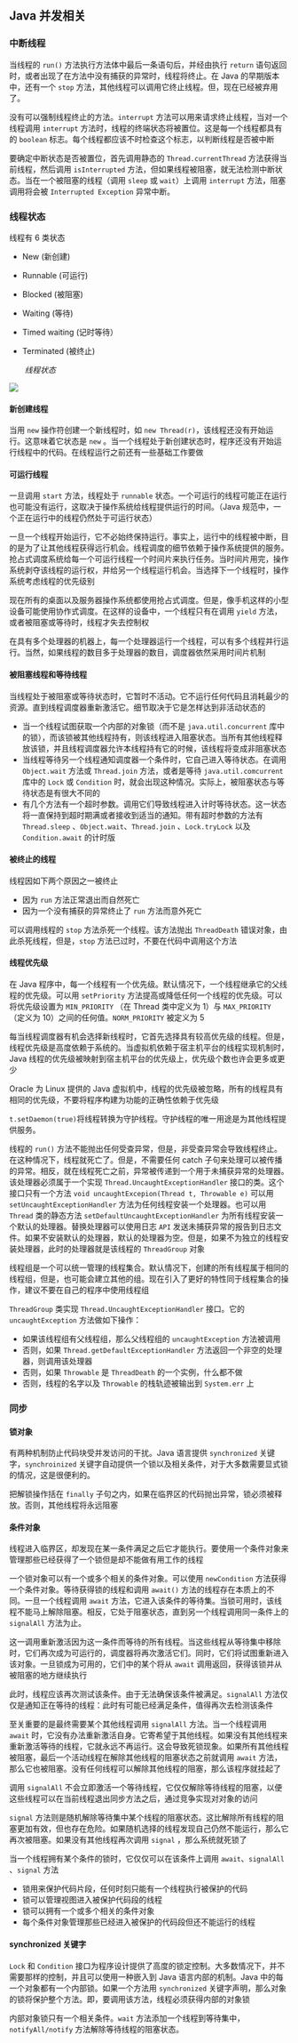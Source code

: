 ## Java 并发相关

### 中断线程

当线程的 `run()` 方法执行方法体中最后一条语句后，并经由执行 `return` 语句返回时，或者出现了在方法中没有捕获的异常时，线程将终止。在 Java 的早期版本中，还有一个 `stop` 方法，其他线程可以调用它终止线程。但，现在已经被弃用了。

没有可以强制线程终止的方法。`interrupt` 方法可以用来请求终止线程，当对一个线程调用 `interrupt` 方法时，线程的终端状态将被置位。这是每一个线程都具有的 `boolean` 标志。每个线程都应该不时检查这个标志，以判断线程是否被中断

要确定中断状态是否被置位，首先调用静态的 `Thread.currentThread` 方法获得当前线程，然后调用 `isInterrupted` 方法，但如果线程被阻塞，就无法检测中断状态。当在一个被阻塞的线程（调用 `sleep` 或 `wait`）上调用 `interrupt` 方法，阻塞调用将会被 `Interrupted Exception` 异常中断。

### 线程状态

线程有 6 类状态

* New (新创建)

* Runnable (可运行)

* Blocked (被阻塞)

* Waiting  (等待)

* Timed waiting (记时等待）

* Terminated (被终止)

  ​				*线程状态*

![](./Images/线程状态.png)

#### 新创建线程

当用 `new` 操作符创建一个新线程时，如 `new Thread(r)`，该线程还没有开始运行。这意味着它状态是 `new` 。当一个线程处于新创建状态时，程序还没有开始运行线程中的代码。在线程运行之前还有一些基础工作要做

#### 可运行线程

一旦调用 `start` 方法，线程处于 `runnable` 状态。一个可运行的线程可能正在运行也可能没有运行，这取决于操作系统给线程提供运行的时间。（Java 规范中，一个正在运行中的线程仍然处于可运行状态）

一旦一个线程开始运行，它不必始终保持运行。事实上，运行中的线程被中断，目的是为了让其他线程获得远行机会。线程调度的细节依赖于操作系统提供的服务。抢占式调度系统给每一个可运行线程一个时间片来执行任务。当时间片用完，操作系统剥夺该线程的运行权，并给另一个线程运行机会。当选择下一个线程时，操作系统考虑线程的优先级别

现在所有的桌面以及服务器操作系统都使用抢占式调度。但是，像手机这样的小型设备可能使用协作式调度。在这样的设备中，一个线程只有在调用 `yield` 方法，或者被阻塞或等待时，线程才失去控制权

在具有多个处理器的机器上，每一个处理器运行一个线程，可以有多个线程并行运行。当然，如果线程的数目多于处理器的数目，调度器依然采用时间片机制

#### 被阻塞线程和等待线程

当线程处于被阻塞或等待状态时，它暂时不活动。它不运行任何代码且消耗最少的资源。直到线程调度器重新激活它。细节取决于它是怎样达到非活动状态的

* 当一个线程试图获取一个内部的对象锁（而不是 `java.util.concurrent` 库中的锁），而该锁被其他线程持有，则该线程进入阻塞状态。当所有其他线程释放该锁，并且线程调度器允许本线程持有它的时候，该线程将变成非阻塞状态
* 当线程等待另一个线程通知调度器一个条件时，它自己进入等待状态。在调用 `Object.wait` 方法或 `Thread.join` 方法，或者是等待 `java.util.comcurrent` 库中的 `Lock` 或 `Condition` 时，就会出现这种情况。实际上，被阻塞状态与等待状态是有很大不同的
* 有几个方法有一个超时参数。调用它们导致线程进入计时等待状态。这一状态将一直保持到超时期满或者接收到适当的通知。带有超时参数的方法有 `Thread.sleep` 、`Object.wait`、`Thread.join` 、`Lock.tryLock` 以及`Condition.await` 的计时版

#### 被终止的线程

线程因如下两个原因之一被终止

* 因为 `run` 方法正常退出而自然死亡
* 因为一个没有捕获的异常终止了 `run` 方法而意外死亡

可以调用线程的 `stop` 方法杀死一个线程。该方法抛出 `ThreadDeath` 错误对象，由此杀死线程，但是，`stop` 方法已过时，不要在代码中调用这个方法

#### 线程优先级

在 Java 程序中，每一个线程有一个优先级。默认情况下，一个线程继承它的父线程的优先级。可以用 `setPriority` 方法提高或降低任何一个线程的优先级。可以将优先级设置为 `MIN_PRIORITY` （在 Thread 类中定义为 1）与 `MAX_PRIORITY` （定义为 10）之间的任何值。`NORM_PRIORITY` 被定义为 5

每当线程调度器有机会选择新线程时，它首先选择具有较高优先级的线程。但是，线程优先级是高度依赖于系统的。当虚拟机依赖于宿主机平台的线程实现机制时，Java 线程的优先级被映射到宿主机平台的优先级上，优先级个数也许会更多或更少

Oracle 为 Linux 提供的 Java 虚拟机中，线程的优先级被忽略，所有的线程具有相同的优先级，不要将程序构建为功能的正确性依赖于优先级

`t.setDaemon(true)`将线程转换为守护线程。守护线程的唯一用途是为其他线程提供服务。

线程的 `run()` 方法不能抛出任何受查异常，但是，非受查异常会导致线程终止。在这种情况下，线程就死亡了。但是，不需要任何 catch 子句来处理可以被传播的异常。相反，就在线程死亡之前，异常被传递到一个用于未捕获异常的处理器。该处理器必须属于一个实现 `Thread.UncaughtExceptionHandler` 接口的类。这个接口只有一个方法 `void uncaughtExcepion(Thread t, Throwable e)` 可以用 `setUncaughtExceptionHandler` 方法为任何线程安装一个处理器。也可以用 `Thread` 类的静态方法 `setDefaultUncaughtExceptionHandler` 为所有线程安装一个默认的处理器。替换处理器可以使用日志 `API` 发送未捕获异常的报告到日志文件。如果不安装默认的处理器，默认的处理器为空。但是，如果不为独立的线程安装处理器，此时的处理器就是该线程的 `ThreadGroup` 对象

线程组是一个可以统一管理的线程集合。默认情况下，创建的所有线程属于相同的线程组，但是，也可能会建立其他的组。现在引入了更好的特性同于线程集合的操作，建议不要在自己的程序中使用线程组

`ThreadGroup` 类实现 `Thread.UncaughtExceptionHandler` 接口。它的 `uncaughtException` 方法做如下操作：

* 如果该线程组有父线程组，那么父线程组的 `uncaughtException` 方法被调用
* 否则，如果 `Thread.getDefaultExceptionHandler` 方法返回一个非空的处理器，则调用该处理器
* 否则，如果 `Throwable` 是 `ThreadDeath` 的一个实例，什么都不做
* 否则，线程的名字以及 `Throwable` 的栈轨迹被输出到 `System.err` 上

### 同步

#### 锁对象

有两种机制防止代码块受并发访问的干扰。Java 语言提供 `synchronized` 关键字，`synchroinized` 关键字自动提供一个锁以及相关条件，对于大多数需要显式锁的情况，这是很便利的。

把解锁操作括在 `finally` 子句之内，如果在临界区的代码抛出异常，锁必须被释放。否则，其他线程将永远阻塞

#### 条件对象

线程进入临界区，却发现在某一条件满足之后它才能执行。要使用一个条件对象来管理那些已经获得了一个锁但是却不能做有用工作的线程

一个锁对象可以有一个或多个相关的条件对象。可以使用 `newCondition` 方法获得一个条件对象。等待获得锁的线程和调用 `await()` 方法的线程存在本质上的不同。一旦一个线程调用 `await` 方法，它进入该条件的等待集。当锁可用时，该线程不能马上解除阻塞。相反，它处于阻塞状态，直到另一个线程调用同一条件上的 `signalAll` 方法为止。

这一调用重新激活因为这一条件而等待的所有线程。当这些线程从等待集中移除时，它们再次成为可运行的，调度器将再次激活它们。同时，它们将试图重新进入该对象。一旦锁成为可用的，它们中的某个将从 `await` 调用返回，获得该锁并从被阻塞的地方继续执行

此时，线程应该再次测试该条件。由于无法确保该条件被满足。`signalAll` 方法仅仅是通知正在等待的线程：此时有可能已经满足条件，值得再次去检测该条件

至关重要的是最终需要某个其他线程调用 `signalAll` 方法。当一个线程调用 `await` 时，它没有办法重新激活自身。它寄希望于其他线程。如果没有其他线程来重新激活等待的线程，它就永远不再运行。这会导致死锁现象。如果所有其他线程被阻塞，最后一个活动线程在解除其他线程的阻塞状态之前就调用 `await` 方法，那么它也被阻塞。没有任何线程可以解除其他线程的阻塞，那么该程序就挂起了

调用 `signalAll` 不会立即激活一个等待线程，它仅仅解除等待线程的阻塞，以便这些线程可以在当前线程退出同步方法之后，通过竞争实现对对象的访问

`signal` 方法则是随机解除等待集中某个线程的阻塞状态。这比解除所有线程的阻塞更加有效，但也存在危险。如果随机选择的线程发现自己仍然不能运行，那么它再次被阻塞。如果没有其他线程再次调用 `signal` ，那么系统就死锁了

当一个线程拥有某个条件的锁时，它仅仅可以在该条件上调用 `await`、`signalAll` 、`signal` 方法

* 锁用来保护代码片段，任何时刻只能有一个线程执行被保护的代码
* 锁可以管理视图进入被保护代码段的线程
* 锁可以拥有一个或多个相关的条件对象
* 每个条件对象管理那些已经进入被保护的代码段但还不能运行的线程

#### synchronized 关键字

`Lock` 和 `Condition` 接口为程序设计提供了高度的锁定控制。大多数情况下，并不需要那样的控制，并且可以使用一种嵌入到 Java 语言内部的机制。Java 中的每一个对象都有一个内部锁。如果一个方法用 `synchronized` 关键字声明，那么对象的锁将保护整个方法。即，要调用该方法，线程必须获得内部的对象锁

内部对象锁只有一个相关条件。`wait` 方法添加一个线程到等待集中，`notifyAll/notify` 方法解除等待线程的阻塞状态。



